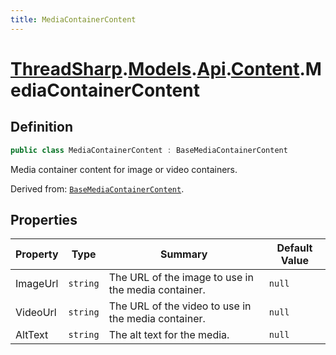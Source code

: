 ```yaml
---
title: MediaContainerContent
---
```


# [ThreadSharp](../../../).[Models](../../).[Api](../).[Content](.).MediaContainerContent

## Definition

```c#
public class MediaContainerContent : BaseMediaContainerContent
```

Media container content for image or video containers.

Derived from: [`BaseMediaContainerContent`](./BaseMediaContainerContent).

## Properties

| Property | Type     | Summary                                             | Default Value |
|----------|----------|-----------------------------------------------------|---------------|
| ImageUrl | `string` | The URL of the image to use in the media container. | `null`        |
| VideoUrl | `string` | The URL of the video to use in the media container. | `null`        |
| AltText  | `string` | The alt text for the media.                         | `null`        |